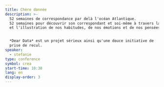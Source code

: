 ```yaml
---
title: Chère donnée
description: >-
  52 semaines de correspondance par delà l'océan Atlantique.
  52 semaines pour découvrir son correspondant et soi-même à travers la collecte
  et l'illustration de nos habitudes, de nos émotions et de nos pensées.


  *Dear Data* est un projet sérieux ainsi qu'une douce initiative de
  prise de recul.
speaker:
  - stefanie
type: conference
symbol: crea
start-time: 10:30
lang: en
display-order: 3
---
```

